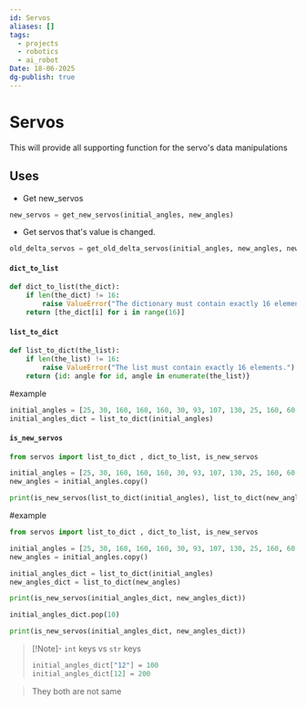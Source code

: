 ```yaml
---
id: Servos
aliases: []
tags:
  - projects
  - robotics
  - ai_robot
Date: 18-06-2025
dg-publish: true
---
```

# Servos

This will provide all supporting function for the servo's data manipulations
## Uses
- Get new_servos 

```python
new_servos = get_new_servos(initial_angles, new_angles)

```

- Get servos that's value is changed. 

```python
old_delta_servos = get_old_delta_servos(initial_angles, new_angles, new_servos)

```

#### `dict_to_list` 

```python
def dict_to_list(the_dict):
    if len(the_dict) != 16:
        raise ValueError("The dictionary must contain exactly 16 elements.")
    return [the_dict[i] for i in range(16)]

```

#### `list_to_dict`

```python
def list_to_dict(the_list):
    if len(the_list) != 16:
        raise ValueError("The list must contain exactly 16 elements.")
    return {id: angle for id, angle in enumerate(the_list)}

```

#example 

```python
initial_angles = [25, 30, 160, 160, 160, 30, 93, 107, 130, 25, 160, 60, 150, 30, 90, 99]
initial_angles_dict = list_to_dict(initial_angles)

```

#### `is_new_servos`

```python
from servos import list_to_dict , dict_to_list, is_new_servos

initial_angles = [25, 30, 160, 160, 160, 30, 93, 107, 130, 25, 160, 60, 150, 30, 90, 99]
new_angles = initial_angles.copy()

print(is_new_servos(list_to_dict(initial_angles), list_to_dict(new_angles)))

```

#example 

```python
from servos import list_to_dict , dict_to_list, is_new_servos

initial_angles = [25, 30, 160, 160, 160, 30, 93, 107, 130, 25, 160, 60, 150, 30, 90, 99]
new_angles = initial_angles.copy()

initial_angles_dict = list_to_dict(initial_angles)
new_angles_dict = list_to_dict(new_angles)

print(is_new_servos(initial_angles_dict, new_angles_dict))

initial_angles_dict.pop(10)

print(is_new_servos(initial_angles_dict, new_angles_dict))

```

>[!Note]- `int` keys vs `str` keys 
>```python
>initial_angles_dict["12"] = 100  
>initial_angles_dict[12] = 200 
>```

>They both are not same

